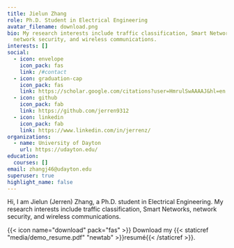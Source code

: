 ```yaml
---
title: Jielun Zhang
role: Ph.D. Student in Electrical Engineering
avatar_filename: download.png
bio: My research interests include traffic classification, Smart Networks,
  network security, and wireless communications.
interests: []
social:
  - icon: envelope
    icon_pack: fas
    link: /#contact
  - icon: graduation-cap
    icon_pack: fas
    link: https://scholar.google.com/citations?user=HmrulSwAAAAJ&hl=en
  - icon: github
    icon_pack: fab
    link: https://github.com/jerren9312
  - icon: linkedin
    icon_pack: fab
    link: https://www.linkedin.com/in/jerrenz/
organizations:
  - name: University of Dayton
    url: https://udayton.edu/
education:
  courses: []
email: zhangj46@udayton.edu
superuser: true
highlight_name: false
---
```

Hi, I am Jielun (Jerren) Zhang, a Ph.D. student in Electrical Engineering. My research interests include traffic classification, Smart Networks, network security, and wireless communications. 

{{< icon name="download" pack="fas" >}} Download my {{< staticref "media/demo_resume.pdf" "newtab" >}}resumé{{< /staticref >}}.